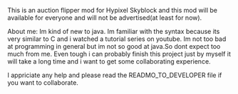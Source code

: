 This is an auction flipper mod for Hypixel Skyblock and this mod will be available for everyone and will not be advertised(at least for now).

About me: Im kind of new to java. Im familiar with the syntax because its very similar to C and i watched a tutorial series on youtube. Im not too bad at programming in general but im not so good at java.So dont expect too much from me. Even tough i can probably finish this project just by myself it will take a long time and i want to get some collaborating experience.

I appriciate any help and please read the READMO_TO_DEVELOPER file if you want to collaborate.